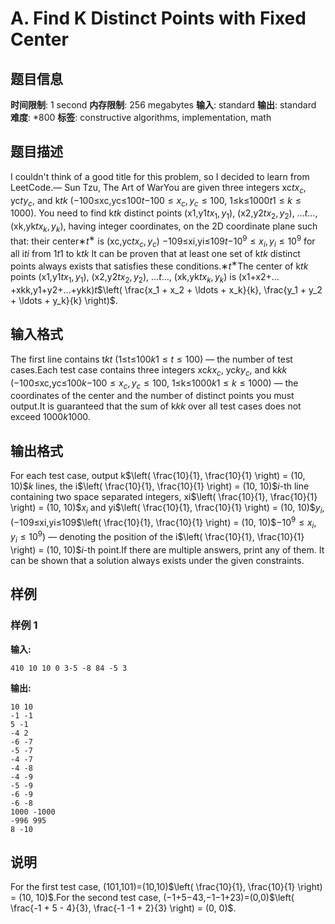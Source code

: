 # A. Find K Distinct Points with Fixed Center

## 题目信息

**时间限制**: 1 second
**内存限制**: 256 megabytes
**输入**: standard
**输出**: standard
**难度**: *800
**标签**: constructive algorithms, implementation, math

## 题目描述

I couldn't think of a good title for this problem, so I decided to learn from LeetCode.— Sun Tzu, The Art of WarYou are given three integers xc$t$$x_c$, yc$t$$y_c$, and k$t$$k$ (−100≤xc,yc≤100$t$$-100 \leq x_c, y_c \leq 100$, 1≤k≤1000$t$$1 \leq k \leq 1000$). You need to find k$t$$k$ distinct points (x1,y1$t$$x_1, y_1$), (x2,y2$t$$x_2, y_2$), …$t$$\ldots$, (xk,yk$t$$x_k, y_k$), having integer coordinates, on the 2D coordinate plane such that: their center∗$t$$^{\text{∗}}$ is (xc,yc$t$$x_c, y_c$) −109≤xi,yi≤109$t$$-10^9 \leq x_i, y_i \leq 10^9$ for all i$t$$i$ from 1$t$$1$ to k$t$$k$ It can be proven that at least one set of k$t$$k$ distinct points always exists that satisfies these conditions.∗$t$$^{\text{∗}}$The center of k$t$$k$ points (x1,y1$t$$x_1, y_1$), (x2,y2$t$$x_2, y_2$), …$t$$\ldots$, (xk,yk$t$$x_k, y_k$) is (x1+x2+…+xkk,y1+y2+…+ykk)$t$$\left( \frac{x_1 + x_2 + \ldots + x_k}{k}, \frac{y_1 + y_2 + \ldots + y_k}{k} \right)$.

## 输入格式

The first line contains t$k$$t$ (1≤t≤100$k$$1 \leq t \leq 100$) — the number of test cases.Each test case contains three integers xc$k$$x_c$, yc$k$$y_c$, and k$k$$k$ (−100≤xc,yc≤100$k$$-100 \leq x_c, y_c \leq 100$, 1≤k≤1000$k$$1 \leq k \leq 1000$) — the coordinates of the center and the number of distinct points you must output.It is guaranteed that the sum of k$k$$k$ over all test cases does not exceed 1000$k$$1000$.

## 输出格式

For each test case, output k$\left( \frac{10}{1}, \frac{10}{1} \right) = (10, 10)$$k$ lines, the i$\left( \frac{10}{1}, \frac{10}{1} \right) = (10, 10)$$i$-th line containing two space separated integers, xi$\left( \frac{10}{1}, \frac{10}{1} \right) = (10, 10)$$x_i$ and yi$\left( \frac{10}{1}, \frac{10}{1} \right) = (10, 10)$$y_i$, (−109≤xi,yi≤109$\left( \frac{10}{1}, \frac{10}{1} \right) = (10, 10)$$-10^9 \leq x_i, y_i \leq 10^9$) — denoting the position of the i$\left( \frac{10}{1}, \frac{10}{1} \right) = (10, 10)$$i$-th point.If there are multiple answers, print any of them. It can be shown that a solution always exists under the given constraints.

## 样例

### 样例 1

**输入:**
```
410 10 10 0 3-5 -8 84 -5 3
```

**输出:**
```
10 10
-1 -1
5 -1
-4 2
-6 -7
-5 -7
-4 -7
-4 -8
-4 -9
-5 -9
-6 -9
-6 -8
1000 -1000
-996 995
8 -10
```

## 说明

For the first test case, (101,101)=(10,10)$\left( \frac{10}{1}, \frac{10}{1} \right) = (10, 10)$.For the second test case, (−1+5−43,−1−1+23)=(0,0)$\left( \frac{-1 + 5 - 4}{3}, \frac{-1 -1 + 2}{3} \right) = (0, 0)$.
